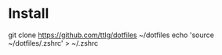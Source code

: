 
# Install
git clone https://github.com/ttlg/dotfiles ~/dotfiles
echo 'source ~/dotfiles/.zshrc' > ~/.zshrc
